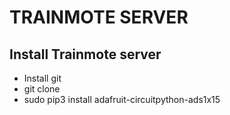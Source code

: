 

# TRAINMOTE SERVER #


## Install Trainmote server ##
- Install git 
- git clone
- sudo pip3 install adafruit-circuitpython-ads1x15
